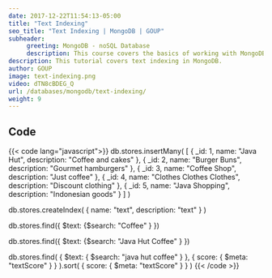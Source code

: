 ```yaml
---
date: 2017-12-22T11:54:13-05:00
title: "Text Indexing"
seo_title: "Text Indexing | MongoDB | GOUP"
subheader:
     greeting: MongoDB - noSQL Database
     description: This course covers the basics of working with MongoDB. Work your way through the videos/articles and I'll teach you everything you need to know to interact with Mongo's flexible document database management system and create powerful document databases!
description: This tutorial covers text indexing in MongoDB.
author: GOUP
image: text-indexing.png
video: dTN8cBDEG_Q
url: /databases/mongodb/text-indexing/
weight: 9
---
```


## Code

{{< code lang="javascript">}}
db.stores.insertMany(
   [
     { _id: 1, name: "Java Hut", description: "Coffee and cakes" },
     { _id: 2, name: "Burger Buns", description: "Gourmet hamburgers" },
     { _id: 3, name: "Coffee Shop", description: "Just coffee" },
     { _id: 4, name: "Clothes Clothes Clothes", description: "Discount clothing" },
     { _id: 5, name: "Java Shopping", description: "Indonesian goods" }
   ]
)

db.stores.createIndex( { name: "text", description: "text" } )

db.stores.find({ $text: {$search: "Coffee" } })

db.stores.find({ $text: {$search: "Java Hut Coffee" } })

db.stores.find(
   { $text: { $search: "java hut coffee" } },
   { score: { $meta: "textScore" } }
).sort( { score: { $meta: "textScore" } } )
{{< /code >}}


